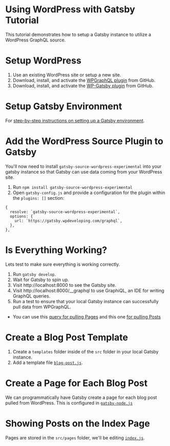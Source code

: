 # Using WordPress with Gatsby Tutorial
This tutorial demonstrates how to setup a Gatsby instance to utilize a WordPress GraphQL source.

# Setup WordPress
1. Use an existing WordPress site or setup a new site.
2. Download, install, and activate the [WPGraphQL plugin](https://github.com/TylerBarnes/using-gatsby-source-wordpress-experimental/tree/master/WordPress/plugins) from GitHub.
3. Download, install, and activate the [WP-Gatsby plugin](https://github.com/TylerBarnes/using-gatsby-source-wordpress-experimental/tree/master/WordPress/plugins) from GitHub.

# Setup Gatsby Environment
For [step-by-step instructions on setting up a Gatsby environment](https://github.com/davidshq/wp-gatsby-tutorial/blob/master/SetupGatsby.md).

# Add the WordPress Source Plugin to Gatsby
You'll now need to install `gatsby-source-wordpress-experimental` into your gatsby instance so that Gatsby can use data coming from your WordPress site.
1. Run `npm install gatsby-source-wordpress-experimental`
2. Open `gatsby-config.js` and provide a configuration for the plugin within the `plugins: []` section:
```
{
  resolve: `gatsby-source-wordpress-experimental`,
  options: {
    url: `https://gatsby.wpdeveloping.com/graphql`,
  },
},
```

# Is Everything Working?
Lets test to make sure everything is working correctly.
1. Run `gatsby develop`.
2. Wait for Gatsby to spin up.
3. Visit http://localhost:8000 to see the Gatsby site.
4. Visit http://localhost:8000/__graphql to use GraphiQL, an IDE for writing GraphQL queries.
5. Run a test to ensure that your local Gatsby instance can successfully pull data from WPGraphQL.
  - You can use this [query for pulling Pages](graphiql-allpages.json) and this one [for pulling Posts](graphiql-allposts.json)

# Create a Blog Post Template
1. Create a `templates` folder inside of the `src` folder in your local Gatsby instance.
2. Add a template file [`blog-post.js`](blog-post.js).

# Create a Page for Each Blog Post
We can programmatically have Gatsby create a page for each blog post pulled from WordPress. This is configured in [`gatsby-node.js`](gatsby-node.js)

# Showing Posts on the Index Page
Pages are stored in the `src/pages` folder, we'll be editing [`index.js`](index.js).
